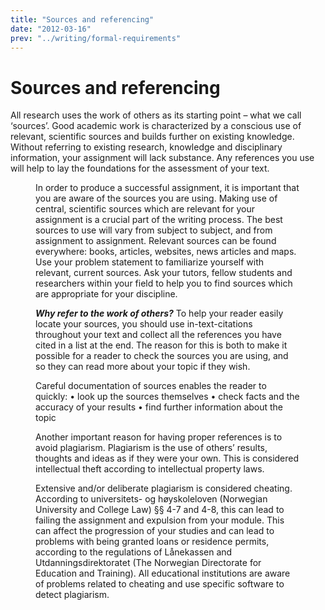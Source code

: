 ```yaml
---
title: "Sources and referencing"
date: "2012-03-16"
prev: "../writing/formal-requirements"
---
```


# Sources and referencing  

All research uses the work of others as its starting point – what we call ‘sources’. Good academic work is characterized by a conscious use of relevant, scientific sources and builds further on existing knowledge. Without referring to existing research, knowledge and disciplinary information, your assignment will lack substance. Any references you use will help to lay the foundations for the assessment of your text.


<Figure
  src="/images/illustrasjoner_kildehenvisning_500x450.png"
  alt="Dialog boxes hanging over an open book"
  caption=""
  type="right"
/>

In order to produce a successful assignment, it is important that you are aware of the sources you are using. Making use of central, scientific sources which are relevant for your assignment is a crucial part of the writing process. The best sources to use will vary from subject to subject, and from assignment to assignment. Relevant sources can be found everywhere: books, articles, websites, news articles and maps. Use your problem statement to familiarize yourself with relevant, current sources. Ask your tutors, fellow students and researchers within your field to help you to find sources which are appropriate for your discipline.

***Why refer to the work of others?***
To help your reader easily locate your sources, you should use in-text-citations throughout your text and collect all the references you have cited in a list at the end. The reason for this is both to make it possible for a reader to check the sources you are using, and so they can read more about your topic if they wish.

Careful documentation of sources enables the reader to quickly:
•	look up the sources themselves
•	check facts and the accuracy of your results
•	find further information about the topic

Another important reason for having proper references is to avoid plagiarism. Plagiarism is the use of others’ results, thoughts and ideas as if they were your own. This is considered intellectual theft according to intellectual property laws.

Extensive and/or deliberate plagiarism is considered cheating. According to universitets- og høyskoleloven (Norwegian University and College Law) §§ 4-7 and 4-8, this can lead to failing the assignment and expulsion from your module. This can affect the progression of your studies and can lead to problems with being granted loans or residence permits, according to the regulations of Lånekassen and Utdanningsdirektoratet (The Norwegian Directorate for Education and Training). All educational institutions are aware of problems related to cheating and use specific software to detect plagiarism. 
